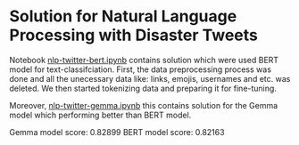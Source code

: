 # Solution for Natural Language Processing with Disaster Tweets

Notebook [nlp-twitter-bert.ipynb](https://github.com/Omadzze/NLP-twitter/blob/main/nlp-twitter-bert.ipynb) contains solution which were used BERT model for text-classifciation. First, the data preprocessing process was done and all the unecessary data like: links, emojis, usernames and etc. was deleted. We then started tokenizing data and preparing it for fine-tuning.

Moreover, [nlp-twitter-gemma.ipynb](https://github.com/Omadzze/NLP-twitter/blob/main/nlp-twitter-gemma.ipynb) this contains solution for the Gemma model which performing better than BERT model.

Gemma model score: 0.82899
BERT model score: 0.82163
